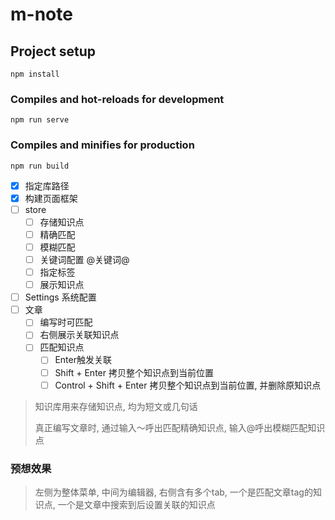 # m-note

## Project setup
```
npm install
```

### Compiles and hot-reloads for development
```
npm run serve
```

### Compiles and minifies for production
```
npm run build
```

- [x] 指定库路径
- [x] 构建页面框架
- [ ] store
  - [ ] 存储知识点
  - [ ] 精确匹配
  - [ ] 模糊匹配
  - [ ] 关键词配置 @关键词@
  - [ ] 指定标签
  - [ ] 展示知识点
- [ ] Settings 系统配置
- [ ] 文章
  - [ ] 编写时可匹配
  - [ ] 右侧展示关联知识点
  - [ ] 匹配知识点
    - [ ] Enter触发关联
    - [ ] Shift + Enter 拷贝整个知识点到当前位置
    - [ ] Control + Shift + Enter 拷贝整个知识点到当前位置, 并删除原知识点

> 知识库用来存储知识点, 均为短文或几句话
>
> 真正编写文章时, 通过输入～呼出匹配精确知识点, 输入@呼出模糊匹配知识点

### 预想效果

> 左侧为整体菜单, 中间为编辑器, 右侧含有多个tab, 一个是匹配文章tag的知识点,
> 一个是文章中搜索到后设置关联的知识点
